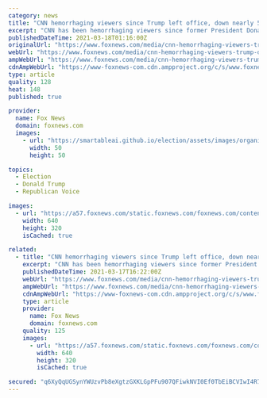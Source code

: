 ```yaml
---
category: news
title: "CNN hemorrhaging viewers since Trump left office, down nearly 50% in key measurables"
excerpt: "CNN has been hemorrhaging viewers since former President Donald Trump left office, losing roughly half of its audience in key measurables since January following a brief post-Election Day spike."
publishedDateTime: 2021-03-18T01:16:00Z
originalUrl: "https://www.foxnews.com/media/cnn-hemorrhaging-viewers-trump-down-50-percent"
webUrl: "https://www.foxnews.com/media/cnn-hemorrhaging-viewers-trump-down-50-percent"
ampWebUrl: "https://www.foxnews.com/media/cnn-hemorrhaging-viewers-trump-down-50-percent.amp"
cdnAmpWebUrl: "https://www-foxnews-com.cdn.ampproject.org/c/s/www.foxnews.com/media/cnn-hemorrhaging-viewers-trump-down-50-percent.amp"
type: article
quality: 128
heat: 148
published: true

provider:
  name: Fox News
  domain: foxnews.com
  images:
    - url: "https://smartableai.github.io/election/assets/images/organizations/foxnews.com-50x50.jpg"
      width: 50
      height: 50

topics:
  - Election
  - Donald Trump
  - Republican Voice

images:
  - url: "https://a57.foxnews.com/static.foxnews.com/foxnews.com/content/uploads/2020/05/640/320/Trump-Biden-CNN.jpg?ve=1&tl=1"
    width: 640
    height: 320
    isCached: true

related:
  - title: "CNN hemorrhaging viewers since Trump left office, down nearly 50 percent in key measurables"
    excerpt: "CNN has been hemorrhaging viewers since former President Donald Trump left office, losing roughly half of its audience in key measurables since January following a brief post-Election Day spike. CNN averaged 2.5 million primetime viewers from Nov. 4 ..."
    publishedDateTime: 2021-03-17T16:22:00Z
    webUrl: "https://www.foxnews.com/media/cnn-hemorrhaging-viewers-trump-down-50-percent"
    ampWebUrl: "https://www.foxnews.com/media/cnn-hemorrhaging-viewers-trump-down-50-percent.amp"
    cdnAmpWebUrl: "https://www-foxnews-com.cdn.ampproject.org/c/s/www.foxnews.com/media/cnn-hemorrhaging-viewers-trump-down-50-percent.amp"
    type: article
    provider:
      name: Fox News
      domain: foxnews.com
    quality: 125
    images:
      - url: "https://a57.foxnews.com/static.foxnews.com/foxnews.com/content/uploads/2020/05/640/320/Trump-Biden-CNN.jpg?ve=1&tl=1"
        width: 640
        height: 320
        isCached: true

secured: "q6XyQqUGSynYWUzvPb8eXgtzGXKLGpPFu907QFiwkNVI0Ef0TbEiBCVIwI4R78GD12ASN/7TJ6SOHNEpoB8hFYy7zzFy4Kl6a/fmN9jg1Gbb49mlESNRuORBLKqsMrMREeJnixevoa8SV1v+JjM9dZJxlAPZh4KGKP+sLvXmZdpaI3pTdqbQ1/h566GNEkpfb8sHCPlEXCpJDDjpHk/dzowoS2M9qLducdnI8L1Gyfqp9CC3xRfs51tXdBCXNFsBsw4YZ5vfTh3HIlxRxMDtuPtsvvFtzpMJib/LfNn78JglhiJKOKSzFJ3cjbRsKoeHcoa+s721ChRq3KITPcdmgPk/KgU4owXWMK6qYsE1/wg=;IkTAeFP94xI90ZXNCXLz+Q=="
---
```


